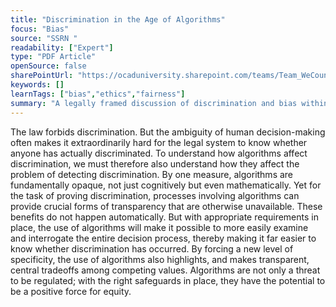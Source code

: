 ```yaml
---
title: "Discrimination in the Age of Algorithms"
focus: "Bias"
source: "SSRN "
readability: ["Expert"]
type: "PDF Article"
openSource: false
sharePointUrl: "https://ocaduniversity.sharepoint.com/teams/Team_WeCount/Shared%20Documents/Resources%20and%20Tools/Literature%20(curated)/Discrimination%20in%20the%20Age%20of%20Algorithms.pdf"
keywords: []
learnTags: ["bias","ethics","fairness"]
summary: "A legally framed discussion of discrimination and bias within algorithms. "
---
```

The law forbids discrimination. But the ambiguity of human decision-making often makes it extraordinarily hard for the legal system to know whether anyone has actually discriminated. To understand how algorithms affect discrimination, we must therefore also understand how they affect the problem of detecting discrimination. By one measure, algorithms are fundamentally opaque, not just cognitively but even mathematically. Yet for the task of proving discrimination, processes involving algorithms can provide crucial forms of transparency that are otherwise unavailable. These benefits do not happen automatically. But with appropriate requirements in place, the use of algorithms will make it possible to more easily examine and interrogate the entire decision process, thereby making it far easier to know whether discrimination has occurred. By forcing a new level of specificity, the use of algorithms also highlights, and makes transparent, central tradeoffs among competing values. Algorithms are not only a threat to be regulated; with the right safeguards in place, they have the potential to be a positive force for equity.
